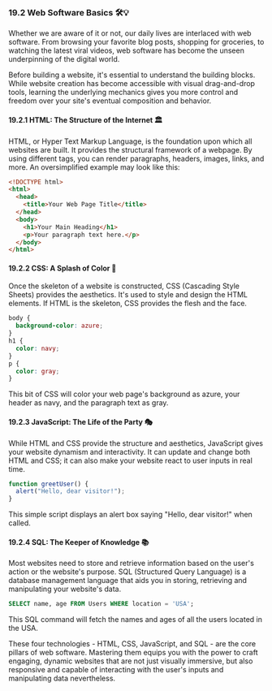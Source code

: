 ### 19.2 Web Software Basics 🛠️💡

Whether we are aware of it or not, our daily lives are interlaced with web software. From browsing your favorite blog posts, shopping for groceries, to watching the latest viral videos, web software has become the unseen underpinning of the digital world. 

Before building a website, it's essential to understand the building blocks. While website creation has become accessible with visual drag-and-drop tools, learning the underlying mechanics gives you more control and freedom over your site's eventual composition and behavior.

#### 19.2.1 HTML: The Structure of the Internet 🏛️ 

HTML, or Hyper Text Markup Language, is the foundation upon which all websites are built. It provides the structural framework of a webpage. By using different tags, you can render paragraphs, headers, images, links, and more. An oversimplified example may look like this:

```HTML
<!DOCTYPE html>
<html>
  <head>
    <title>Your Web Page Title</title>
  </head>
  <body>
    <h1>Your Main Heading</h1>
    <p>Your paragraph text here.</p>
  </body>
</html>
```
#### 19.2.2 CSS: A Splash of Color 🎨

Once the skeleton of a website is constructed, CSS (Cascading Style Sheets) provides the aesthetics. It's used to style and design the HTML elements. If HTML is the skeleton, CSS provides the flesh and the face.

```CSS
body {
  background-color: azure;
}
h1 {
  color: navy;
}
p {
  color: gray;
}
```
This bit of CSS will color your web page's background as azure, your header as navy, and the paragraph text as gray.

#### 19.2.3 JavaScript: The Life of the Party 🎭

While HTML and CSS provide the structure and aesthetics, JavaScript gives your website dynamism and interactivity. It can update and change both HTML and CSS; it can also make your website react to user inputs in real time.

```JavaScript
function greetUser() {
  alert("Hello, dear visitor!");
}
```
This simple script displays an alert box saying "Hello, dear visitor!" when called.

#### 19.2.4 SQL: The Keeper of Knowledge 📚

Most websites need to store and retrieve information based on the user's action or the website's purpose. SQL (Structured Query Language) is a database management language that aids you in storing, retrieving and manipulating your website's data.

```SQL
SELECT name, age FROM Users WHERE location = 'USA';
```
This SQL command will fetch the names and ages of all the users located in the USA.

These four technologies - HTML, CSS, JavaScript, and SQL - are the core pillars of web software. Mastering them equips you with the power to craft engaging, dynamic websites that are not just visually immersive, but also responsive and capable of interacting with the user's inputs and manipulating data nevertheless.